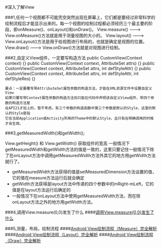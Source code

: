 #深入了解View

###1,任何一个视图都不可能凭空突然出现在屏幕上，它们都是要经过非常科学的绘制流程后才能显示出来的。每一个视图的绘制过程都必须经历三个最主要的阶段，即onMeasure()、onLayout()和onDraw()。
	View.measure()  ---> View.onMeasure()方法就是用于测量视图的大小的。
	View.layout()   ---> View.onLayout()方法是用于给视图进行布局的，也就是确定是视图的位置。
	View.draw() ---> View.onDraw()方法就是对视图进行绘制。

###2,自定义View组件，一定要写构造方法
 	public  CustomView(Context context) {}
 	public  CustomView(Context context, AttributeSet attrs) {}
 	public  CustomView(Context context, AttributeSet attrs, int defStyleAttr) {}
 	public  CustomView(Context context, AttributeSet attrs, int defStyleAttr, int defStyleRes) {}

	要点：一定要覆写带AttributeSet属性参数的构造方法，才能在XML资源文件中设置自定义View
	如果只覆写带Context属性参数的构造方法则只能在代码中声明该自定义View组件，带四个参数的构造方法是
	在API21才加上的，暂不考虑。有三个参数的构造函数中第三个参数是默认的Style，这里的默认的Style是指
	它在当前Application或Activity所用的Theme中的默认Style，且只有在明确调用的时候才会生效。

###3,getMeasuredWidth()和getWidth();

View.getHeight() 和 View.getWidth() 获取组件的宽高
一般情况下getMeasuredWidth和getWidth方法的值是一致的，这里只要记住一般情况下除了在onLayout方法中调用getMeasuredWidth方法外其它的地方用getWidth方法就行了。

- getMeasuredWidth方法获得的值是setMeasuredDimension方法设置的值，它的值在measure方法运行后就会确定
- getWidth方法获得是layout方法中传递的四个参数中的mRight-mLeft，它的值是在layout方法运行后确定的
- 一般情况下在onLayout方法中使用getMeasuredWidth方法，而在除onLayout方法之外的地方用getWidth方法。

###4,调用View.measure(0,0)发生了什么
####[调用View.measure(0,0)发生了什么](http://www.jianshu.com/p/dbd6afb2c890)

###5,测量，布局，绘制流程
####[Android View绘制流程（Measure）完全解析](http://www.jianshu.com/p/3299c3de0b7d)
####[Android View绘制流程（Layout）完全解析](http://www.jianshu.com/p/836bfdc36407)
####[Android View绘制流程（Draw）完全解析](http://www.jianshu.com/p/3e064c045f0f)